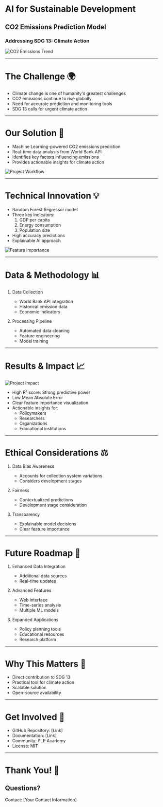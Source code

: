 # AI for Sustainable Development
## CO2 Emissions Prediction Model
### Addressing SDG 13: Climate Action

![CO2 Emissions Trend](pitch_deck_assets/emissions_trend.png)

---

# The Challenge 🌍

- Climate change is one of humanity's greatest challenges
- CO2 emissions continue to rise globally
- Need for accurate prediction and monitoring tools
- SDG 13 calls for urgent climate action

---

# Our Solution 🤖

- Machine Learning-powered CO2 emissions prediction
- Real-time data analysis from World Bank API
- Identifies key factors influencing emissions
- Provides actionable insights for climate action

![Project Workflow](pitch_deck_assets/workflow_diagram.png)

---

# Technical Innovation 💡

- Random Forest Regressor model
- Three key indicators:
  1. GDP per capita
  2. Energy consumption
  3. Population size
- High accuracy predictions
- Explainable AI approach

![Feature Importance](pitch_deck_assets/feature_importance.png)

---

# Data & Methodology 📊

1. Data Collection
   - World Bank API integration
   - Historical emission data
   - Economic indicators

2. Processing Pipeline
   - Automated data cleaning
   - Feature engineering
   - Model training

---

# Results & Impact 📈

![Project Impact](pitch_deck_assets/impact_diagram.png)

- High R² score: Strong predictive power
- Low Mean Absolute Error
- Clear feature importance visualization
- Actionable insights for:
  - Policymakers
  - Researchers
  - Organizations
  - Educational institutions

---

# Ethical Considerations ⚖️

1. Data Bias Awareness
   - Accounts for collection system variations
   - Considers development stages

2. Fairness
   - Contextualized predictions
   - Development stage consideration

3. Transparency
   - Explainable model decisions
   - Clear feature importance

---

# Future Roadmap 🚀

1. Enhanced Data Integration
   - Additional data sources
   - Real-time updates

2. Advanced Features
   - Web interface
   - Time-series analysis
   - Multiple ML models

3. Expanded Applications
   - Policy planning tools
   - Educational resources
   - Research platform

---

# Why This Matters 🌟

- Direct contribution to SDG 13
- Practical tool for climate action
- Scalable solution
- Open-source availability

---

# Get Involved 🤝

- GitHub Repository: [Link]
- Documentation: [Link]
- Community: PLP Academy
- License: MIT

---

# Thank You! 🙏

## Questions?

Contact: [Your Contact Information] 